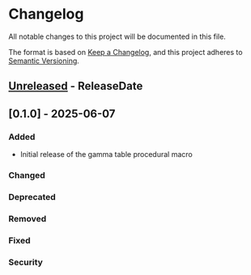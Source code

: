 # Changelog

All notable changes to this project will be documented in this file.

The format is based on [Keep a Changelog](https://keepachangelog.com/en/1.0.0/),
and this project adheres to [Semantic Versioning](https://semver.org/spec/v2.0.0.html).

<!-- next-header -->

## [Unreleased] - ReleaseDate

## [0.1.0] - 2025-06-07

### Added

- Initial release of the gamma table procedural macro

### Changed

### Deprecated

### Removed

### Fixed

### Security

<!-- next-url -->
[Unreleased]: https://github.com/user/gamma-table-macros/compare/v0.1.0...HEAD
